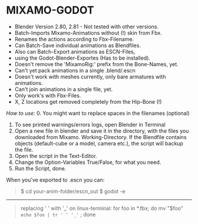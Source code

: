 # MIXAMO-GODOT
- Blender Version 2.80, 2.81 - Not tested with other versions.
- Batch-Imports Mixamo-Animations without (!) skin from Fbx.
- Renames the actions according to Fbx-Filename.
- Can Batch-Save individual animations as Blendfiles.
- Also can Batch-Export animations as ESCN-Files,
- using the Godot-Blender-Exportes (Has to be installed).
- Doesn't remove the 'MixamoRig:' prefix from the Bone-Names, yet.
- Can't yet pack animations in a single .blend/.escn
- Doesn't work with meshes currently, only bare armatures with animations.
- Can't join animations in a single file, yet.
- Only work's with Fbx-Files.
- X, Z locations get removed completely from the Hip-Bone (!)

*How to use:*
0. You might want to replace spaces in the filenames (optional)
1. To see printed warnings/errors logs, open Blender in Terminal
2. Open a new file in blender and save it in the directory, with
   the files you downloaded from Mixamo. Working-Directory.
   If the Blendfile contains objects (default-cube or a model, camera etc.),
   the script will backup the file.
2. Open the script in the Text-Editor.
3. Change the Option-Variables True/False, for what you need.
4. Run the Script, done.

When you've exported to .escn you can:

>$ cd your-anim-folder/escn_out
>$ godot -e

______________________________________________________________

>replacing ' ' with '_' on linux-terminal:
>for foo in *.fbx; do mv "$foo" `echo $foo | tr ' ' '_'` ; done
